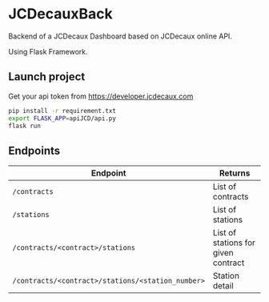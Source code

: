 # JCDecauxBack

Backend of a JCDecaux Dashboard based on JCDecaux online API.

Using Flask Framework.

## Launch project

Get your api token from https://developer.jcdecaux.com

```bash
pip install -r requirement.txt
export FLASK_APP=apiJCD/api.py
flask run
```

## Endpoints
| Endpoint                                                                      | Returns                              |
| ----------------------------------------------------------------------------- | ------------------------------------ |
| `/contracts`                                                                   | List of contracts                    |
| `/stations`                             | List of stations                        |
| `/contracts/<contract>/stations`                                              | List of stations for given contract |
| `/contracts/<contract>/stations/<station_number>`                                  | Station detail                     |




